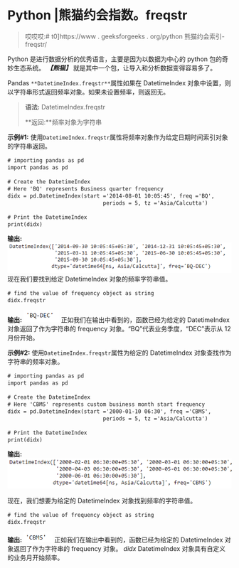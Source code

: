 # Python |熊猫约会指数。freqstr

> 哎哎哎:# t0]https://www . geeksforgeeks . org/python 熊猫约会索引-freqstr/

Python 是进行数据分析的优秀语言，主要是因为以数据为中心的 python 包的奇妙生态系统。 ***【熊猫】*** 就是其中一个包，让导入和分析数据变得容易多了。

Pandas `**DatetimeIndex.freqstr**`属性如果在 DatetimeIndex 对象中设置，则以字符串形式返回频率对象。如果未设置频率，则返回无。

> **语法:** DatetimeIndex.freqstr
> 
> **返回:**频率对象为字符串

**示例#1:** 使用`DatetimeIndex.freqstr`属性将频率对象作为给定日期时间索引对象的字符串返回。

```
# importing pandas as pd
import pandas as pd

# Create the DatetimeIndex
# Here 'BQ' represents Business quarter frequency
didx = pd.DatetimeIndex(start ='2014-08-01 10:05:45', freq ='BQ',
                              periods = 5, tz ='Asia/Calcutta')

# Print the DatetimeIndex
print(didx)
```

**输出:**
![](img/83edcb931a1a0699837fe183d00d6eb9.png)
现在我们要找到给定 DatetimeIndex 对象的频率字符串值。

```
# find the value of frequency object as string
didx.freqstr
```

**输出:**
![](img/bd2043f7ecbcc2de86154dbcf5a7e749.png)
正如我们在输出中看到的，函数已经为给定的 DatetimeIndex 对象返回了作为字符串的 frequency 对象。“BQ”代表业务季度，“DEC”表示从 12 月份开始。

**示例#2:** 使用`DatetimeIndex.freqstr`属性为给定的 DatetimeIndex 对象查找作为字符串的频率对象。

```
# importing pandas as pd
import pandas as pd

# Create the DatetimeIndex
# Here 'CBMS' represents custom business month start frequency
didx = pd.DatetimeIndex(start ='2000-01-10 06:30', freq ='CBMS',
                              periods = 5, tz ='Asia/Calcutta')

# Print the DatetimeIndex
print(didx)
```

**输出:**
![](img/f4a42c851d0a8132b1e387964be2b2e0.png)

现在，我们想要为给定的 DatetimeIndex 对象找到频率的字符串值。

```
# find the value of frequency object as string
didx.freqstr
```

**输出:**
![](img/ddda403b400afd2515044a3452e5c1fe.png)
正如我们在输出中看到的，函数已经为给定的 DatetimeIndex 对象返回了作为字符串的 frequency 对象。 *didx* DatetimeIndex 对象具有自定义的业务月开始频率。